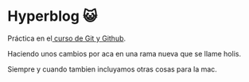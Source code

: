 # Hyperblog 😺 
Práctica en el[ curso de Git y Github](https://platzi.com/cursos/git-github/ " curso de Git y Github").

Haciendo unos cambios por aca en una rama nueva que se llame holis. 

Siempre y cuando tambien incluyamos otras cosas para la mac. 